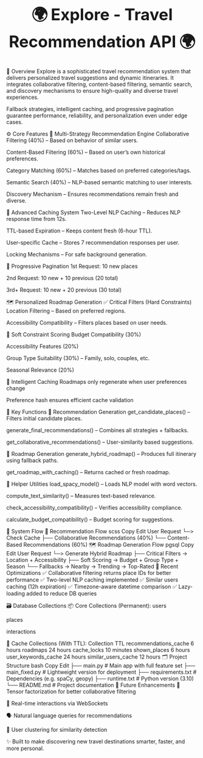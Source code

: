 <h1 align="center" style="font-size:3em;font-weight:900;">🌍 <b>Explore - Travel Recommendation API</b> 🌍</h1>
📌 Overview
Explore is a sophisticated travel recommendation system that delivers personalized travel suggestions and dynamic itineraries. It integrates collaborative filtering, content-based filtering, semantic search, and discovery mechanisms to ensure high-quality and diverse travel experiences.

Fallback strategies, intelligent caching, and progressive pagination guarantee performance, reliability, and personalization even under edge cases.

⚙️ Core Features
🧠 Multi-Strategy Recommendation Engine
Collaborative Filtering (40%) – Based on behavior of similar users.

Content-Based Filtering (60%) – Based on user’s own historical preferences.

Category Matching (60%) – Matches based on preferred categories/tags.

Semantic Search (40%) – NLP-based semantic matching to user interests.

Discovery Mechanism – Ensures recommendations remain fresh and diverse.

🚀 Advanced Caching System
Two-Level NLP Caching – Reduces NLP response time from 12s.

TTL-based Expiration – Keeps content fresh (6-hour TTL).

User-specific Cache – Stores 7 recommendation responses per user.

Locking Mechanisms – For safe background generation.

📖 Progressive Pagination
1st Request: 10 new places

2nd Request: 10 new + 10 previous (20 total)

3rd+ Request: 10 new + 20 previous (30 total)

🗺️ Personalized Roadmap Generation
✅ Critical Filters (Hard Constraints)
Location Filtering – Based on preferred regions.

Accessibility Compatibility – Filters places based on user needs.

🎯 Soft Constraint Scoring
Budget Compatibility (30%)

Accessibility Features (20%)

Group Type Suitability (30%) – Family, solo, couples, etc.

Seasonal Relevance (20%)

🧠 Intelligent Caching
Roadmaps only regenerate when user preferences change

Preference hash ensures efficient cache validation

🧩 Key Functions
🔁 Recommendation Generation
get_candidate_places() – Filters initial candidate places.

generate_final_recommendations() – Combines all strategies + fallbacks.

get_collaborative_recommendations() – User-similarity based suggestions.

📍 Roadmap Generation
generate_hybrid_roadmap() – Produces full itinerary using fallback paths.

get_roadmap_with_caching() – Returns cached or fresh roadmap.

🔧 Helper Utilities
load_spacy_model() – Loads NLP model with word vectors.

compute_text_similarity() – Measures text-based relevance.

check_accessibility_compatibility() – Verifies accessibility compliance.

calculate_budget_compatibility() – Budget scoring for suggestions.

🔄 System Flow
🧭 Recommendation Flow
scss
Copy
Edit
User Request
  └─> Check Cache
       ├── Collaborative Recommendations (40%)
       └── Content-Based Recommendations (60%)
🗺️ Roadmap Generation Flow
pgsql
Copy
Edit
User Request
  └─> Generate Hybrid Roadmap
       ├── Critical Filters → Location + Accessibility
       ├── Soft Scoring → Budget + Group Type + Season
       └── Fallbacks → Nearby → Trending → Top-Rated
🔧 Recent Optimizations
✅ Collaborative filtering returns place IDs for better performance
✅ Two-level NLP caching implemented
✅ Similar users caching (12h expiration)
✅ Timezone-aware datetime comparison
✅ Lazy-loading added to reduce DB queries

🗃️ Database Collections
📦 Core Collections (Permanent):
users

places

interactions

🧊 Cache Collections (With TTL):
Collection	TTL
recommendations_cache	6 hours
roadmaps	24 hours
cache_locks	10 minutes
shown_places	6 hours
user_keywords_cache	24 hours
similar_users_cache	12 hours
🗂️ Project Structure
bash
Copy
Edit
├── main.py             # Main app with full feature set
├── main_fixed.py       # Lightweight version for deployment
├── requirements.txt    # Dependencies (e.g. spaCy, geopy)
├── runtime.txt         # Python version (3.10)
└── README.md           # Project documentation
🌟 Future Enhancements
🚀 Tensor factorization for better collaborative filtering

🔌 Real-time interactions via WebSockets

🗣️ Natural language queries for recommendations

👥 User clustering for similarity detection

✨ Built to make discovering new travel destinations smarter, faster, and more personal.

